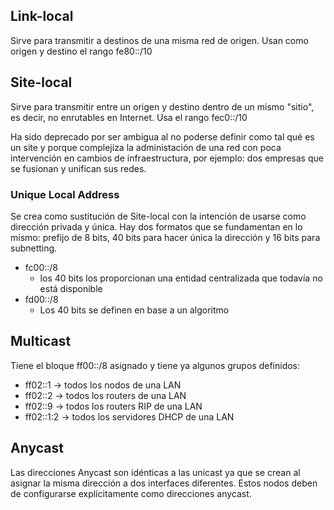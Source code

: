 ## Link-local

Sirve para transmitir a destinos de una misma red de origen. Usan como origen y destino el rango fe80::/10

## Site-local

Sirve para transmitir entre un origen y destino dentro de un mismo "sitio", es decir, no enrutables en Internet. Usa el rango fec0::/10

Ha sido deprecado por ser ambigua al no poderse definir como tal qué es un site y porque complejiza la administación de una red con poca intervención en cambios de infraestructura, por ejemplo: dos empresas que se fusionan y unifican sus redes.

### Unique Local Address

Se crea como sustitución de Site-local con la intención de usarse como dirección privada y única. Hay dos formatos que se fundamentan en lo mismo: prefijo de 8 bits, 40 bits para hacer única la dirección y 16 bits para subnetting.

- fc00::/8
	- los 40 bits los proporcionan una entidad centralizada que todavía no está disponible
- fd00::/8
	- Los 40 bits se definen en base a un algoritmo

## Multicast

Tiene el bloque ff00::/8 asignado y tiene ya algunos grupos definidos:

- ff02::1 -> todos los nodos de una LAN
- ff02::2 -> todos los routers de una LAN
- ff02::9 -> todos los routers RIP de una LAN
- ff02::1:2 -> todos los servidores DHCP de una LAN

## Anycast

Las direcciones Anycast son idénticas a las unicast ya que se crean al asignar la misma dirección a dos interfaces diferentes. Estos nodos deben de configurarse explícitamente como direcciones anycast.